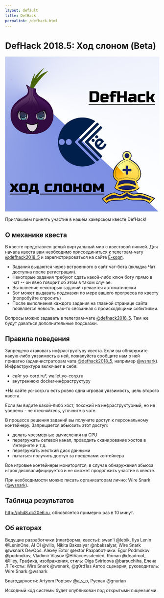 ```yaml
---
layout: default
title: DefHack
permalink: /defhack.html
---
```


# DefHack 2018.5: Ход слоном (Beta)

![Logo](images/defhack.jpg)

Приглашаем принять участие в нашем хакерском квесте DefHack!

## О механике квеста

В квесте представлен целый виртуальный мир с квестовой линией. Для начала квеста вам необходимо присоединиться к телеграм-чату [@defhack2018_5](https://t.me/defhack2018_5) и зарегистрироваться на сайте [Ё-корп](https://yo-corp.ru). 

* Задания выдаются через встроенного в сайт чат-бота (вкладка Чат доступна после регистрации). 
* Некоторые задания требуют сдать какой-либо ключ боту прямо в чат -- он явно говорит об этом в таком случае.
* Выполнение некоторых заданий трекается автоматически
* Бот может выдавать подсказки по мере вашего прогресса по квесту (попробуйте спросить)
* После выполнения каждого задания на главной странице сайта появляется новость, как-то связанная с происходящими событиями.

Вопросы можно задавать в телеграм-чате [@defhack2018_5](https://t.me/defhack2018_5). Там же будут даваться дополнительные подсказки.

## Правила поведения

Запрещено атаковать инфраструктуру квеста. Если вы обнаружите какую-либо уязвимость в ней, пожалуйста сообщите нам о ней приватно (администраторам чата [@defhack2018_5](https://t.me/defhack2018_5), например [@wsnark](https://t.me/wsnark)).
Инфраструктура включает в себя:

- сайт yo-corp.ru*, wallet.yo-corp.ru
- внутреннюю docker-инфраструктуру

*На сайте yo-corp.ru есть ровно одна игровая уязвимость, цель второго квеста.

Если вы видите какой-либо хост, похожий на инфраструктурный, но не уверены - не стесняйтесь, уточните в чате.

В процессе решения заданий вы получите доступ к персональному контейнеру. Запрещается абьюзить этот доступ:

- делать чрезмерные вычисления на CPU
- перегружать сетевой канал, проводить сканирование хостов в Интернете и т.д.
- перегружать жесткий диск данными
- пытаться получить доступ за пределами контейнера

Все игровые контейнеры мониторятся, в случае обнаружения абьюза игрок дисквалифицируется и не сможет продолжить участие в квесте.

При необходимости можно писать организаторам лично: Wire Snark ([@wsnark](https://t.me/wsnark)).

## Таблица результатов

http://phd8.dc20e6.ru, обновляется примерно раз в 10 минут.

## Об авторах

Ведущие разработчики (платформа, квесты): swan'i @lebik, Ilya Lenin @LeninOne, AI OI @vlllo, Nikita Baksalyar @nbaksalyar, Wire Snark @wsnark
DevOps: Alexey Extor @extor
Разработчики: Egor Podmokov @podmokov, Vladimir Vlasov @HiVaccessdenied, Roman @deadroot, @Illey,
Графика, изображения, стиль: Olga Sviridova @barsuchiha, Елена Л
Тексты: Wire Snark @wsnark, @g0rd1as
Автор сценария, руководитель: Wire Snark @wsnark

Благодарности: Artyom Poptsov @a_v_p, Руслан @gnurian

Исходный код системы будет опубликован под открытыми лицензиями.


